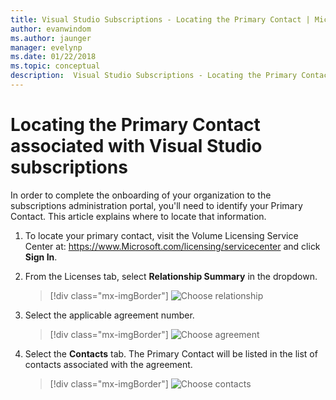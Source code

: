 ```yaml
---
title: Visual Studio Subscriptions - Locating the Primary Contact | Microsoft Docs
author: evanwindom
ms.author: jaunger
manager: evelynp
ms.date: 01/22/2018
ms.topic: conceptual
description:  Visual Studio Subscriptions - Locating the Primary Contact
---
```


# Locating the Primary Contact associated with Visual Studio subscriptions

In order to complete the onboarding of your organization to the subscriptions administration portal, you'll need to identify your Primary Contact.  This article explains where to locate that information.

1. To locate your primary contact, visit the Volume Licensing Service Center at: https://www.Microsoft.com/licensing/servicecenter and click **Sign In**.

2. From the Licenses tab, select **Relationship Summary** in the dropdown.
    > [!div class="mx-imgBorder"]
    > ![Choose relationship](_img/locate-primary-contact/vlsc-relationship.png)

3. Select the applicable agreement number.
    > [!div class="mx-imgBorder"]
    > ![Choose agreement](_img/locate-primary-contact/vlsc-agreement.png)

4. Select the **Contacts** tab.  The Primary Contact will be listed in the list of contacts associated with the agreement.
    > [!div class="mx-imgBorder"]
    > ![Choose contacts](_img/locate-primary-contact/vlsc-contacts.png)
